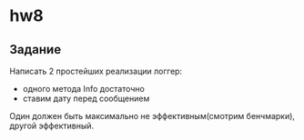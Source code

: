 # hw8

## Задание

Написать 2 простейших реализации логгер:
- одного метода Info достаточно
- ставим дату перед сообщением

Один должен быть максимально не эффективным(смотрим бенчмарки), другой эффективный.